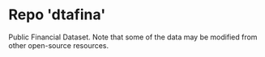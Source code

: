 # Repo 'dtafina'
Public Financial Dataset. Note that some of the data may be modified from other open-source resources.

